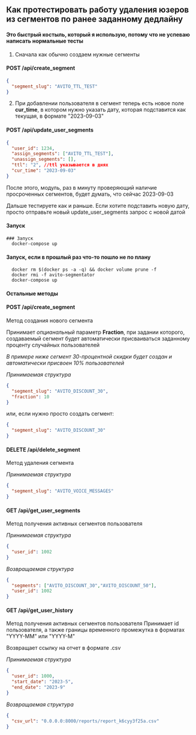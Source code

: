 ## Как протестировать работу удаления юзеров из сегментов по ранее заданному дедлайну
#### Это быстрый костыль, который я использую, потому что не успеваю написать нормальные тесты

1) Сначала как обычно создаем нужные сегменты
#### **POST** /api/create_segment
```json
{
  "segment_slug": "AVITO_TTL_TEST"
}
```
2) При добавлении пользователя в сегмент теперь есть новое поле **cur_time**, в котором нужно указать дату, которая подставится как текущая, в формате "2023-09-03"

#### **POST** /api/update_user_segments
```json
{
  "user_id": 1234,
  "assign_segments": ["AVITO_TTL_TEST"],
  "unassign_segments": [],
  "ttl": "2", //ttl указывается в днях
  "cur_time": "2023-09-03"
}
```
После этого, модуль, раз в минуту проверяющий наличие просроченных сегментов, будет думать, что сейчас 2023-09-03

Дальше тестируете как и раньше. Если хотите подставить новую дату, просто отправьте новый update_user_segments запрос с новой датой

#### Запуск
```shell
### Запуск
  docker-compose up
```
#### Запуск, если в прошлый раз что-то пошло не по плану
```shell
  docker rm $(docker ps -a -q) && docker volume prune -f
  docker rmi -f avito-segmentator
  docker-compose up
```

#### Остальные методы
#### **POST** /api/create_segment
Метод создания нового сегмента

Принимает *опцианальный* параметр **Fraction**, при задании которого, создаваемый сегмент будет автоматически присваиваться заданному проценту случайных пользователей

*В примере ниже сегмент 30-процентной скидки будет создан и автоматически присвоен 10% пользователей*

*Принимаемая структура*
```json
{
  "segment_slug": "AVITO_DISCOUNT_30",
  "fraction": 10
}
```
или, если нужно просто создать сегмент:
```json
{
  "segment_slug": "AVITO_DISCOUNT_30"
}
```

#### **DELETE** /api/delete_segment
Метод удаления сегмента

*Принимаемая структура*
```json
{
  "segment_slug": "AVITO_VOICE_MESSAGES"
}
```

#### **GET** /api/get_user_segments
Метод получения активных сегментов пользователя

*Принимаемая структура*
```json
{
  "user_id": 1002
}
```
*Возвращаемая структура*
```json
{
  "segments": ["AVITO_DISCOUNT_30","AVITO_DISCOUNT_50"],
  "user_id": 1002
}
```

#### **GET** /api/get_user_history
Метод получения активных сегментов пользователя
Принимает id пользователя, а также границы временного промежутка в форматах "YYYY-MM" или "YYYY-M"

Возвращает ссылку на отчет в формате .csv

*Принимаемая структура*
```json
{
  "user_id": 1000,
  "start_date": "2023-5",
  "end_date": "2023-9"
}
```
*Возвращаемая структура*
```json
{
  "csv_url": "0.0.0.0:8000/reports/report_k6cyy3f25a.csv"
}
```